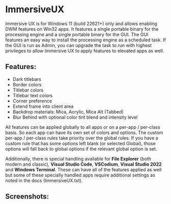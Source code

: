 # ImmersiveUX
Immersive UX is for Windows 11 (build 22621+) only and allows enabling DWM features on Win32 apps. It features a single portable binary for the processing engine and a single portable binary for the GUI. The GUI features an easy way to install the processing engine as a scheduled task. If the GUI is run as Admin, you can upgrade the task to run with highest privileges to allow Immersive UX to apply features to elevated apps as well. 

## Features:

- Dark titlebars
- Border colors
- Titlebar colors
- Titlebar text colors
- Corner preference
- Extend frame into client area
- Backdrop materials: Mica, Acrylic, Mica Alt (Tabbed)
- Blur Behind with optional color tint blend and intensity level


All features can be applied globally to all apps or on a per-app / per-class basis. So each app can have its own set of colors and options. The custom per-app / per-class rules take priority over the global rules. If you have a custom rule that has some options left blank (or selected Global), those options will fall back to global options if the relevant global option is set.

Additionally, there is special handling available for **File Explorer** (both modern and classic), **Visual Studio Code**, **VSCodium**, **Visual Studio 2022** and **Windows Terminal**. These can have all of the features applied as well but some of these specially handled apps require additional settings as noted in the docs (ImmersiveUX.txt).

## Screenshots:
